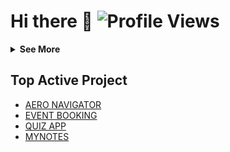 
# Hi there 👋 ![Profile Views](https://profile-counter.glitch.me/{anuragdw710}/count.svg)
<details>
  <summary><b>See More</b></summary>

  [![Top Langs](https://github-readme-stats.vercel.app/api/top-langs/?username=anuragdw710&layout=pie)](https://github.com/anuragdw710/github-readme-stats)
  [![GitHub Stats](https://github-readme-stats.vercel.app/api?username=anuragdw710&show_icons=true)](https://github.com/anuragdw710/github-readme-stats)

  <p align="center">
    <img src="https://capsule-render.vercel.app/api?type=waving&color=gradient&height=60&section=footer"/>
  </p>
</details>

## Top Active Project
- [AERO NAVIGATOR](https://github.com/hydra-Cody/AIRBUSAerothonBackend)
- [EVENT BOOKING](https://github.com/hydra-Cody/EventBooking)
- [QUIZ APP](https://github.com/hydra-Cody/QuizApp)
- [MYNOTES](https://github.com/hydra-Cody/MyNotes)
